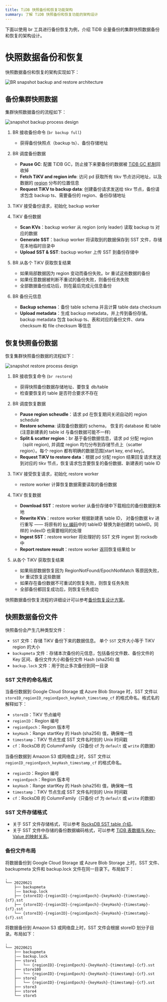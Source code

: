 ```yaml
---
title: TiDB 快照备份和恢复功能架构
summary: 了解 TiDB 快照备份和恢复功能的架构设计
---
```


下面以使用 br 工具进行备份恢复为例，介绍 TiDB 全量备份的集群快照数据备份和恢复的架构设计。

# 快照数据备份和恢复

快照数据备份和恢复的架构实现如下：

![BR snapshot backup and restore architecture](/media/br/br-snapshot-arch.png)

## 备份集群快照数据

集群快照数据备份的流程如下：

![snapshot backup process design](/media/br/br-snapshot-backup-ts.png)

1. BR 接收备份命令 (`br backup full`)
    * 获得备份快照点（backup ts）、备份存储地址

2. BR 调度备份数据
    * **Pause GC**: 配置 TiDB GC，防止接下来要备份的数据被 [TiDB GC 机制](/garbage-collection-overview.md)回收掉
    * **Fetch TiKV and region info**: 访问 pd 获取所有 tikv 节点访问地址，以及数据的 [region](/tidb-storage#region) 分布的位置信息
    * **Request TiKV to backup data**: 创建备份请求发送给 tikv 节点，备份请求包含 backup ts、需要备份的 region、备份存储地址

3. TiKV 接受备份请求，初始化 backup worker

4. TiKV 备份数据
    * **Scan KVs**：backup worker 从 region (only leader) 读取 backup ts 对应的数据
    * **Generate SST**：backup worker 将读取到的数据保存到 SST 文件，存储在本地临时目录中
    * **Upload SST & SST**: backup worker 上传 SST 到备份存储中

5. BR 从各个 TiKV 获取恢复结果
    * 如果局部数据因为 region 变动而备份失败。br 重试这些数据的备份
    * 如果任意数据被判断不重试的备份失败，则备份任务失败
    * 全部数据备份成功后，则在最后完成元信息备份

6. BR 备份元信息
    * **Backup schemas**：备份 table schema 并且计算 table data checksum
    * **Upload metadata**：生成 backup metadata，并上传到备份存储。 backup metadata 包含 backup ts、表和对应的备份文件、data checksum 和 file checksum 等信息

## 恢复快照备份数据

恢复集群快照备份数据的流程如下：

![snapshot restore process design](/media/br/br-snapshot-restore-ts.png)

1. BR 接收恢复命令 (`br restore`)
    * 获得快照备份数据存储地址、要恢复 db/table
    * 检查要恢复的 table 是否符合要求不存在

2. BR 调度恢复数据
    * **Pause region scheudle**：请求 pd 在恢复期间关闭自动的 region schedule
    * **Restore schema**: 读取备份数据的 schema， 恢复的 database 和 table (注意新建表的 table id 与备份数据可能不一样)
    * **Split & scatter region**：br 基于备份数据信息，请求 pd 分配 region（split region), 并调度 region 均匀分布到存储节点上（scatter region）。每个 region 都有明确的数据范围[start key, end key]。
    * **Request TiKV to restore data**：根据 pd 分配 region 结果回复请求发送到对应的 tikv 节点，恢复请求包含要恢复的备份数据、新建表的 table ID

3. TiKV 接受恢复请求，初始化 restore worker 
    * restore worker 计算恢复数据需要读取的备份数据

4. TiKV 恢复数据
    * **Download SST**：restore worker 从备份存储中下载相应的备份数据到本地
    * **Rewrite KVs**：restore worker 根据新建表 table ID， 对备份数据 kv 进行重写 —— 将原有的 [kv 编码](/tidb-computing#mapping-table-data-to-key-value)中的 tableID 替换为新创建的 tableID。同样的 indexID 也需要相同的处理
    * **Ingest SST**：restore worker 将处理好的 SST 文件 ingest 到 rocksdb 中
    * **Report restore result**：restore worker 返回恢复结果给 br

5. 从各个 TiKV 获取恢复结果
    * 如果局部数据恢复因为 RegionNotFound/EpochNotMatch 等原因失败，br 重试恢复这些数据
    * 如果存在备份数据不可重试的恢复失败，则恢复任务失败
    * 全部备份都回复成功后，则恢复任务成功

快照数据备份恢复流程的详细设计可以参考[备份恢复设计方案](https://github.com/pingcap/tidb/blob/master/br/docs/cn/2019-08-05-new-design-of-backup-restore.md)。

## 快照数据备份文件

快照备份会产生几种类型文件：

- `SST` 文件：存储 TiKV 备份下来的数据信息。 单个 `SST` 文件大小等于 TiKV region 的大小
- `backupmeta` 文件：存储本次备份的元信息，包括备份文件数、备份文件的 Key 区间、备份文件大小和备份文件 Hash (sha256) 值
- `backup.lock` 文件：用于防止多次备份到同一目录

### SST 文件的命名格式

当备份数据到 Google Cloud Storage 或 Azure Blob Storage 时，SST 文件以 `storeID_regionID_regionEpoch_keyHash_timestamp_cf` 的格式命名。格式名的解释如下：

- `storeID`：TiKV 节点编号
- `regionID`：Region 编号
- `regionEpoch`：Region 版本号
- `keyHash`：Range startKey 的 Hash (sha256) 值，确保唯一性
- `timestamp`：TiKV 节点生成 SST 文件名时刻的 Unix 时间戳
- `cf`：RocksDB 的 ColumnFamily（只备份 cf 为 `default` 或 `write` 的数据）

当备份数据到 Amazon S3 或网络盘上时，SST 文件以 `regionID_regionEpoch_keyHash_timestamp_cf` 的格式命名。

- `regionID`：Region 编号
- `regionEpoch`：Region 版本号
- `keyHash`：Range startKey 的 Hash (sha256) 值，确保唯一性
- `timestamp`：TiKV 节点生成 SST 文件名时刻的 Unix 时间戳
- `cf`：RocksDB 的 ColumnFamily（只备份 cf 为 `default` 或 `write` 的数据）

### SST 文件存储格式

- 关于 SST 文件存储格式，可以参考 [RocksDB SST table 介绍](https://github.com/facebook/rocksdb/wiki/Rocksdb-BlockBasedTable-Format)。
- 关于 SST 文件中存储的备份数据编码格式，可以参考 [TiDB 表数据与 Key-Value 的映射关系](/tidb-computing.md#表数据与-key-value-的映射关系)。

### 备份文件布局

将数据备份到 Google Cloud Storage 或 Azure Blob Storage 上时，SST 文件、 backupmeta 文件和 backup.lock 文件在同一目录下。布局如下：

```
.
└── 20220621
    ├── backupmeta
    |—— backup.lock
    ├── {storeID}-{regionID}-{regionEpoch}-{keyHash}-{timestamp}-{cf}.sst
    ├── {storeID}-{regionID}-{regionEpoch}-{keyHash}-{timestamp}-{cf}.sst
    └── {storeID}-{regionID}-{regionEpoch}-{keyHash}-{timestamp}-{cf}.sst
```

将数据备份到 Amazon S3 或网络盘上时，SST 文件会根据 storeID 划分子目录。布局如下：

```
.
└── 20220621
    ├── backupmeta
    |—— backup.lock
    ├── store1
    │   └── {regionID}-{regionEpoch}-{keyHash}-{timestamp}-{cf}.sst
    ├── store100
    │   └── {regionID}-{regionEpoch}-{keyHash}-{timestamp}-{cf}.sst
    ├── store2
    │   └── {regionID}-{regionEpoch}-{keyHash}-{timestamp}-{cf}.sst
    ├── store3
    ├── store4
    └── store5
```
